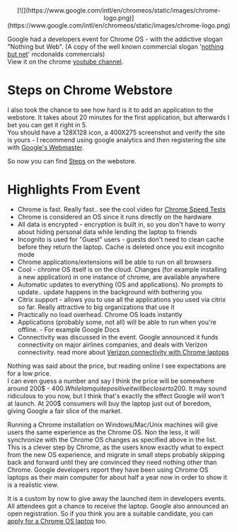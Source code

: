<div class="separator" style="clear: both; text-align: center;">[![](https://www.google.com/intl/en/chromeos/static/images/chrome-logo.png)](https://www.google.com/intl/en/chromeos/static/images/chrome-logo.png)</div>

Google had a developers event for Chrome OS - with the addictive slogan "Nothing but Web". (A copy of the well known commercial slogan '[nothing but net](http://www.youtube.com/watch?v=_oACRt-Qp-s)' mcdonalds commercials)  
View it on the chrome [youtube channel](http://www.youtube.com/user/googlechrome).  

# Steps on Chrome Webstore

I also took the chance to see how hard is it to add an application to the webstore. It takes about 20 minutes for the first application, but afterwards I bet you can get it right in 5\.  
You should have a 128X128 icon, a 400X275 screenshot and verify the site is yours - I recommend using google analytics and then registering the site with [Google's Webmaster](https://www.google.com/webmasters).  

So now you can find [Steps](http://steps.mograbi.co.il/) on the webstore.  

# Highlights From Event

*   Chrome is fast. Really fast.. see the cool video for [Chrome Speed Tests](http://www.youtube.com/user/googlechrome#p/c/6C464642AA716B69/0/nCgQDjiotG0)  
*   Chrome is considered an OS since it runs directly on the hardware  
*   All data is encrypted - encryption is built in, so you don't have to worry about hiding personal data while lending the laptop to friends  
*   Incognito is used for "Guest" users - guests don't need to clean cache before they return the laptop. Cache is deleted once you exit incognito mode  
*   Chrome applications/extensions will be able to run on all browsers  
*   Cool - chrome OS itself is on the cloud. Changes (for example installing a new application) in one instance of chrome, are available anywhere  
*   Automatic updates to everything (OS and applications). No prompts to update.. update happens in the background with bothering you  
*   Citrix support - allows you to use all the applications you used via citrix so far. Really attractive to big organizations that use it  
*   Practically no load overhead. Chrome OS loads instantly  
*   Applications (probably some, not all) will be able to run when you're offline. - For example Google Docs  
*   Connectivity was discussed in the event. Google announced it funds connectivity on major airlines companies, and deals with Verizon connectivity. read more about [Verizon connectivity with Chrome laptops](http://www.mobileburn.com/news.jsp?Id=11981)  

Nothing was said about the price, but reading online I see expectations are for a low price.  
I can even guess a number and say I think the price will be somewhere around 200$ - 400$. While I am quite positive it will be closer to 200$. It may sound ridiculous to you now, but I think that's exactly the effect Google will won't at launch. At 200$ consumers will buy the laptop just out of boredom, giving Google a fair slice of the market.  

Running a Chrome installation on Windows/Mac/Unix machines will give users the same experience as the Chrome OS. Non the less, it will synchronize with the Chrome OS changes as specified above in the list. This is a clever step by Chrome, as the users know exactly what to expect from the new OS experience, and migrate in small steps probably skipping back and forward until they are convinced they need nothing other than Chrome. Google developers report they have been using Chrome OS laptops as their main computer for about half a year now in order to show it is a realistic view.  

It is a custom by now to give away the launched item in developers events. All attendees got a chance to receive the laptop. Google also announced an open registration. So if you think you are a suitable candidate, you can [apply for a Chrome OS laptop](https://services.google.com/fb/forms/cr48advanced/) too.